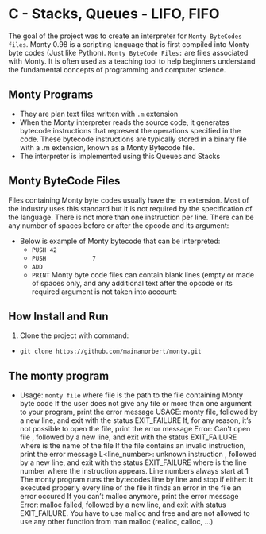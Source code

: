 # C - Stacks, Queues - LIFO, FIFO
The goal of the project was to create an interpreter for `Monty ByteCodes files`. Monty 0.98 is a scripting language that is first compiled into Monty byte codes (Just like Python). 
`Monty ByteCode Files:` are files associated with Monty. It is often used as a teaching tool to help beginners understand the fundamental concepts of programming and computer science.
## Monty Programs
- They are plan text files written with `.m` extension
- When the Monty interpreter reads the source code, it generates bytecode instructions that represent the operations specified in the code. These bytecode instructions are typically stored in a binary file with a .m extension, known as a Monty Bytecode file.
- The interpreter is implemented using this Queues and Stacks
## Monty ByteCode Files
Files containing Monty byte codes usually have the .m extension. Most of the industry uses this standard but it is not required by the specification of the language. There is not more than one instruction per line. There can be any number of spaces before or after the opcode and its argument:
- Below is example of Monty bytecode that can be interpreted:
	- `PUSH 42`
	- `PUSH             7`
	- `ADD`
	- `PRINT`
Monty byte code files can contain blank lines (empty or made of spaces only, and any additional text after the opcode or its required argument is not taken into account:

## How Install and Run
1. Clone the project with command:
- ```git clone https://github.com/mainanorbert/monty.git```
## The monty program
- Usage: `monty file`
where file is the path to the file containing Monty byte code
If the user does not give any file or more than one argument to your program, print the error message USAGE: monty file, followed by a new line, and exit with the status EXIT_FAILURE
If, for any reason, it’s not possible to open the file, print the error message Error: Can't open file <file>, followed by a new line, and exit with the status EXIT_FAILURE
where <file> is the name of the file
If the file contains an invalid instruction, print the error message L<line_number>: unknown instruction <opcode>, followed by a new line, and exit with the status EXIT_FAILURE
where is the line number where the instruction appears.
Line numbers always start at 1
The monty program runs the bytecodes line by line and stop if either:
it executed properly every line of the file
it finds an error in the file
an error occured
If you can’t malloc anymore, print the error message Error: malloc failed, followed by a new line, and exit with status EXIT_FAILURE.
You have to use malloc and free and are not allowed to use any other function from man malloc (realloc, calloc, …)
